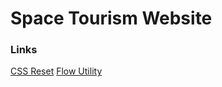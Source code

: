 # Space Tourism Website

### Links

[CSS Reset](https://piccalil.li/blog/a-more-modern-css-reset/)
[Flow Utility](https://piccalil.li/blog/flow-utility/)
